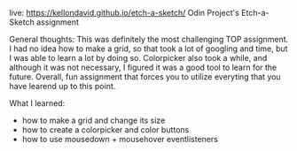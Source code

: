 live: https://kellondavid.github.io/etch-a-sketch/
Odin Project's Etch-a-Sketch assignment

General thoughts:
This was definitely the most challenging TOP assignment. I had no idea how to make a grid, so that took a lot of googling and time, but I was able to learn a lot by doing so. Colorpicker also took a while, and although it was not necessary, I figured it was a good tool to learn for the future. Overall, fun assignment that forces you to utilize everyting that you have learend up to this point.

What I learned:
  - how to make a grid and change its size
  - how to create a colorpicker and color buttons
  - how to use mousedown + mousehover eventlisteners
